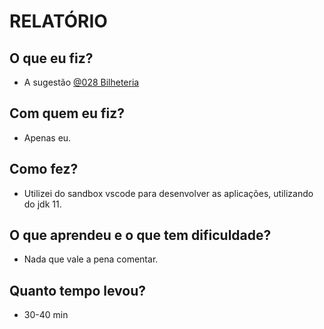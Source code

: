# RELATÓRIO

## O que eu fiz?

- A sugestão [@028 Bilheteria](https://github.com/qxcodepoo/arcade/blob/master/base/028/)

## Com quem eu fiz?

- Apenas eu.

## Como fez?

- Utilizei do sandbox vscode para desenvolver as aplicações, utilizando do jdk 11.

## O que aprendeu e o que tem dificuldade?

- Nada que vale a pena comentar.

## Quanto tempo levou?

- 30-40 min
